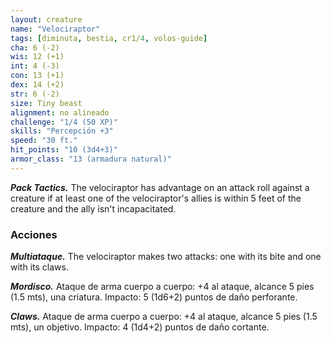 ```yaml
---
layout: creature
name: "Velociraptor"
tags: [diminuta, bestia, cr1/4, volos-guide]
cha: 6 (-2)
wis: 12 (+1)
int: 4 (-3)
con: 13 (+1)
dex: 14 (+2)
str: 6 (-2)
size: Tiny beast
alignment: no alineado
challenge: "1/4 (50 XP)"
skills: "Percepción +3"
speed: "30 ft."
hit_points: "10 (3d4+3)"
armor_class: "13 (armadura natural)"
---
```


***Pack Tactics.*** The velociraptor has advantage on an attack roll against a creature if at least one of the velociraptor's allies is within 5 feet of the creature and the ally isn't incapacitated.

### Acciones

***Multiataque.*** The velociraptor makes two attacks: one with its bite and one with its claws.

***Mordisco.*** Ataque de arma cuerpo a cuerpo: +4 al ataque, alcance 5 pies (1.5 mts), una criatura. Impacto: 5 (1d6+2) puntos de daño perforante.

***Claws.*** Ataque de arma cuerpo a cuerpo: +4 al ataque, alcance 5 pies (1.5 mts), un objetivo. Impacto: 4 (1d4+2) puntos de daño cortante.